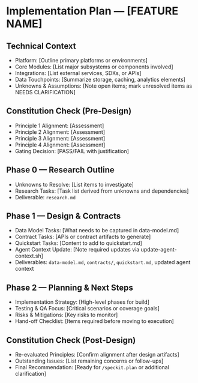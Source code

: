 # Implementation Plan — [FEATURE NAME]

## Technical Context
- Platform: [Outline primary platforms or environments]
- Core Modules: [List major subsystems or components involved]
- Integrations: [List external services, SDKs, or APIs]
- Data Touchpoints: [Summarize storage, caching, analytics elements]
- Unknowns & Assumptions: [Note open items; mark unresolved items as NEEDS CLARIFICATION]

## Constitution Check (Pre-Design)
- Principle 1 Alignment: [Assessment]
- Principle 2 Alignment: [Assessment]
- Principle 3 Alignment: [Assessment]
- Principle 4 Alignment: [Assessment]
- Gating Decision: [PASS/FAIL with justification]

## Phase 0 — Research Outline
- Unknowns to Resolve: [List items to investigate]
- Research Tasks: [Task list derived from unknowns and dependencies]
- Deliverable: `research.md`

## Phase 1 — Design & Contracts
- Data Model Tasks: [What needs to be captured in data-model.md]
- Contract Tasks: [APIs or contract artifacts to generate]
- Quickstart Tasks: [Content to add to quickstart.md]
- Agent Context Update: [Note required updates via update-agent-context.sh]
- Deliverables: `data-model.md`, `contracts/`, `quickstart.md`, updated agent context

## Phase 2 — Planning & Next Steps
- Implementation Strategy: [High-level phases for build]
- Testing & QA Focus: [Critical scenarios or coverage goals]
- Risks & Mitigations: [Key risks to monitor]
- Hand-off Checklist: [Items required before moving to execution]

## Constitution Check (Post-Design)
- Re-evaluated Principles: [Confirm alignment after design artifacts]
- Outstanding Issues: [List remaining concerns or follow-ups]
- Final Recommendation: [Ready for `/speckit.plan` or additional clarification]
